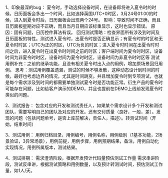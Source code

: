 1、印象最深的bug：
夏令时，手动选择设备时间，在设备即将进入夏令时的时候，日历面板会多出一个时间，比如选择英国UTC+0时区，3月24号01:00的时候，进入到夏令时后，日历面板会出现两个24号。
影响：导致时间不正确，而且日历面板星期对应不正确，而且当月日期应该标重显示，这时也显示错误。
原因：固有问题，日历控件算法有误。
回归测试策略：检查界面所有涉及到时间及日历面板的特性。测试进入夏令时，出夏令时是否正确显示；有夏令时的时区和无夏令时时区；UTC为正的时区，UTC为负的时区；进入夏令时时间在出夏令时时间之后，进入夏令时在出夏令时时间之前的时区；客户端时间为夏令时时区，设备时间为非夏令时时区，设备时间为夏令时时区，设备时间为非夏令时时区等
测试用例补充：之前的继承功能，且没有相关夏令时出入点的用例，增加原场景回归用例。
思考：测试用例覆盖遗漏，测试的时候不够发散，这种动态设计到时间的时候，最好也考虑边界的情况，尤其是时间跳变。并且增加夏令时到专项测试，也就是每个需求涉及到时间的都需要单独测试夏令时是否功能正常。衍生产品的夏令时可能存在问题，比如给客户演示的DEMO，并且也提前在DEMO上线前发现夏令时类似的问题。

2、测试报告：
包含对应的开发和测试责任人，如果某个需求设计多个开发和测试团队，需要写明自己的团队及对应的开发。还有交付质量（良好，一般，差）。发现的问题（包括问题单号，是否上库前解决，责任人，描述）。转测试时间（开始，结束时间）

3、测试用例：
用例归档目录，用例编号，用例名称，用例级别（1基本功能，2场景验证，3异常场景），用例前提，用例步骤，用例预期结果，备注，用例自动化实现情况，用例所属版本，测试结果。

4、测试排期：
需求澄清阶段，根据开发预计代码量预估测试工作量
需求串讲阶段，测试反串讲，根据测试策略和用例数量，以及预计转测试时间，预估测试工作量，如1人/天。

